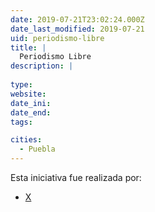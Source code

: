 ```yaml
---
date: 2019-07-21T23:02:24.000Z
date_last_modified: 2019-07-21
uid: periodismo-libre
title: |
  Periodismo Libre
description: |
  
type: 
website: 
date_ini: 
date_end: 
tags:

cities: 
  - Puebla
---
```


Esta iniciativa fue realizada por:

- [X](/organizaciones/ladobe)
